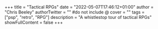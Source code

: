 +++
title = "Tactical RPGs"
date = "2022-05-07T17:46:12+01:00"
author = "Chris Beeley"
authorTwitter = "" #do not include @
cover = ""
tags = ["psp", "retro", "RPG"]
description = "A whistlestop tour of tactical RPGs"
showFullContent = false
+++

